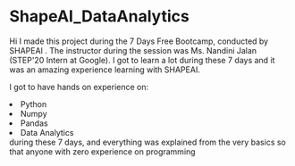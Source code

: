 # ShapeAI_DataAnalytics
Hi I made this project during the 7 Days Free Bootcamp, conducted by SHAPEAI . The instructor during the session was Ms. Nandini Jalan (STEP'20 Intern at Google). I got to learn a lot during these 7 days and it was an amazing experience learning with SHAPEAI.

I got to have hands on experience on:

<li>Python
<li>Numpy
<li>Pandas
<li>Data Analytics<br>
during these 7 days, and everything was explained from the very basics so that anyone with zero experience on programming
